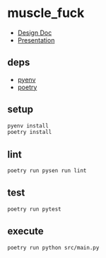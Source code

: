 # muscle_fuck

- [Design Doc](https://esotech.notion.site/BDM-Musclefuck-0483b0cdfb0542ef92df9975ef1ec8f3)
- [Presentation](https://docs.google.com/presentation/d/1rN5PLomJHd9JZrjKUzma4-PGZXhdor9di5YT2XHEMSU/edit)

## deps

- [pyenv](https://pypi.org/project/poetry/)
- [poetry](https://github.com/pyenv/pyenv#automatic-installer)

## setup

```bash
pyenv install
poetry install
```

## lint

```bash
poetry run pysen run lint
```

## test

```bash
poetry run pytest
```

## execute

```bash
poetry run python src/main.py
```
